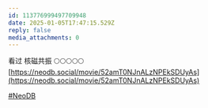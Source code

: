 ```yaml
---
id: 113776999497709948
date: 2025-01-05T17:47:15.529Z
reply: false
media_attachments: 0
---
```


看过 核磁共振 🌕🌕🌕🌕🌕   
[https://neodb.social/movie/52amT0NJnALzNPEkSDUyAs](https://neodb.social/movie/52amT0NJnALzNPEkSDUyAs)

[#NeoDB](https://e5n.cc/tags/NeoDB)

